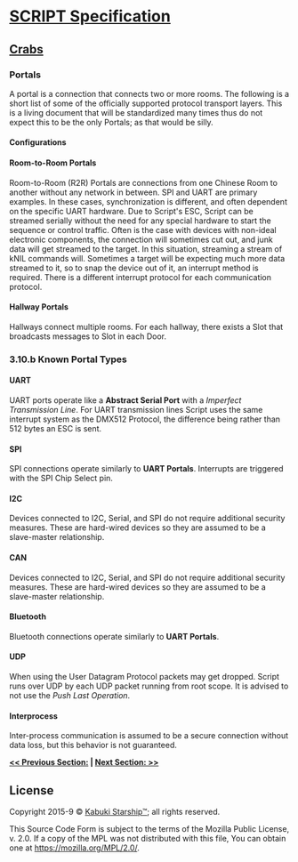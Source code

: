 # [SCRIPT Specification](../readme.md)

## [Crabs](readme.md)

### Portals

A portal is a connection that connects two or more rooms. The following is a short list of some of the officially supported protocol transport layers. This is a living document that will be standardized many times thus do not expect this to be the only Portals; as that would be silly.

#### Configurations

#### Room-to-Room Portals

Room-to-Room (R2R) Portals are connections from one Chinese Room to another without any network in between. SPI and UART are primary examples. In these cases, synchronization is different, and often dependent on the specific UART hardware. Due to Script's ESC, Script can be streamed serially without the need for any special hardware to start the sequence or control traffic. Often is the case with devices with non-ideal electronic components, the connection will sometimes cut out, and junk data will get streamed to the target. In this situation, streaming a stream of kNIL commands will. Sometimes a target will be expecting much more data streamed to it, so to snap the device out of it, an interrupt method is required. There is a different interrupt protocol for each communication protocol.

#### Hallway Portals

Hallways connect multiple rooms. For each hallway, there exists a Slot that broadcasts messages to Slot in each Door.

### 3.10.b Known Portal Types

#### UART

UART ports operate like a **Abstract Serial Port** with a *Imperfect Transmission Line*. For UART transmission lines Script uses the same interrupt system as the DMX512 Protocol, the difference being rather than 512 bytes an ESC is sent.

#### SPI

SPI connections operate similarly to **UART Portals**. Interrupts are triggered with the SPI Chip Select pin.

#### I2C

Devices connected to I2C, Serial, and SPI do not require additional security measures. These are hard-wired devices so they are assumed to be a slave-master relationship.

#### CAN

Devices connected to I2C, Serial, and SPI do not require additional security measures. These are hard-wired devices so they are assumed to be a slave-master relationship.

#### Bluetooth

Bluetooth connections operate similarly to **UART Portals**.

#### UDP

When using the User Datagram Protocol packets may get dropped. Script runs over UDP by each UDP packet running from root scope. It is advised to not use the *Push Last Operation*.

#### Interprocess

Inter-process communication is assumed to be a secure connection without data loss, but this behavior is not guaranteed.

**[<< Previous Section:](./readme.md) | [Next Section: >>](./readme.md)**

## License

Copyright 2015-9 © [Kabuki Starship™](https://kabukistarship.com); all rights reserved.

This Source Code Form is subject to the terms of the Mozilla Public License, v. 2.0. If a copy of the MPL was not distributed with this file, You can obtain one at <https://mozilla.org/MPL/2.0/>.
